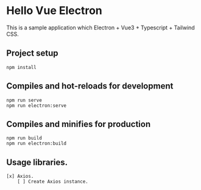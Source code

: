 # Hello Vue Electron

This is a sample application which Electron + Vue3 + Typescript + Tailwind CSS.

## Project setup

```
npm install
```

## Compiles and hot-reloads for development

```
npm run serve
npm run electron:serve
```

## Compiles and minifies for production

```
npm run build
npm run electron:build
```

## Usage libraries.

    [x] Axios.
        [ ] Create Axios instance.
